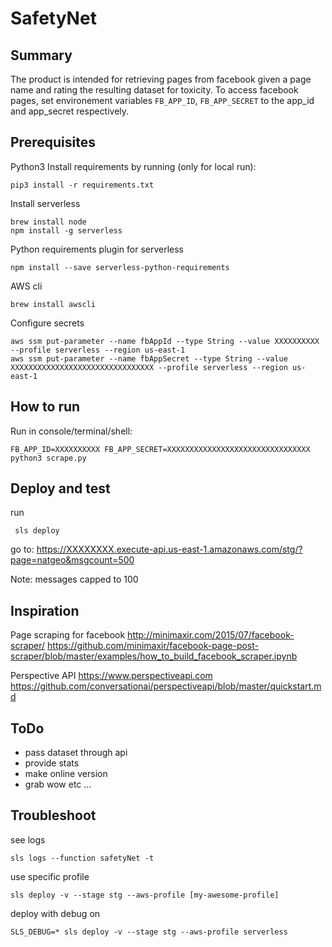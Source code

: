 # SafetyNet

## Summary
The product is intended for retrieving pages from facebook given a page
name and rating the resulting dataset for toxicity. To access facebook
pages, set environement variables `FB_APP_ID`, `FB_APP_SECRET` to the
app_id and app_secret respectively.

## Prerequisites
Python3
Install requirements by running (only for local run):
```
pip3 install -r requirements.txt
```

Install serverless
```
brew install node
npm install -g serverless
```

Python requirements plugin for serverless
```
npm install --save serverless-python-requirements
```

AWS cli
```
brew install awscli
```

Configure secrets
```
aws ssm put-parameter --name fbAppId --type String --value XXXXXXXXXX --profile serverless --region us-east-1
aws ssm put-parameter --name fbAppSecret --type String --value XXXXXXXXXXXXXXXXXXXXXXXXXXXXXXXX --profile serverless --region us-east-1
```

## How to run
Run in console/terminal/shell:
```
FB_APP_ID=XXXXXXXXXX FB_APP_SECRET=XXXXXXXXXXXXXXXXXXXXXXXXXXXXXXXX python3 scrape.py
```

## Deploy and test

run
```
 sls deploy
```

go to: https://XXXXXXXX.execute-api.us-east-1.amazonaws.com/stg/?page=natgeo&msgcount=500

Note: messages capped to 100

## Inspiration

Page scraping for facebook
http://minimaxir.com/2015/07/facebook-scraper/
https://github.com/minimaxir/facebook-page-post-scraper/blob/master/examples/how_to_build_facebook_scraper.ipynb

Perspective API 
https://www.perspectiveapi.com 
https://github.com/conversationai/perspectiveapi/blob/master/quickstart.md 

## ToDo

- pass dataset through api
- provide stats
- make online version
- grab wow etc ...

## Troubleshoot

see logs
```
sls logs --function safetyNet -t
```

use specific profile
```
sls deploy -v --stage stg --aws-profile [my-awesome-profile]
```
 
deploy with debug on
```
SLS_DEBUG=* sls deploy -v --stage stg --aws-profile serverless
```

 
